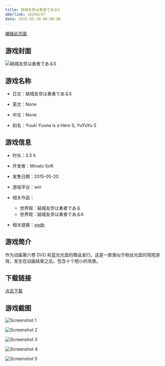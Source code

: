 ```yaml
---
title: 結城友奈は勇者であるS
abbrlink: 1b20dc97
date: 2015-05-20 00:00:00
---
```

[编辑此页面](https://github.com/ACG-3/ADV3-source/blob/main/source/_posts/%E7%B5%90%E5%9F%8E%E5%8F%8B%E5%A5%88%E3%81%AF%E5%8B%87%E8%80%85%E3%81%A7%E3%81%82%E3%82%8BS.md)

## 游戏封面

![結城友奈は勇者であるS](https://pan.timero.xyz/d/onedrive/img_lib_001/%E7%B5%90%E5%9F%8E%E5%8F%8B%E5%A5%88%E3%81%AF%E5%8B%87%E8%80%85%E3%81%A7%E3%81%82%E3%82%8BS_cover.avif)


## 游戏名称

- 日文：結城友奈は勇者であるS
- 英文：None
- 中文：None

- 别名：Yuuki Yuuna is a Hero S, YuYuYu S


## 游戏信息

- 时长：3.5 h
- 开发者：Minato Soft
- 发售日期：2015-05-20
- 游戏平台：win
- 相关作品：
   - 世界观：結城友奈は勇者である
   - 世界观：結城友奈は勇者であるA

- 相关链接：[vndb](https://vndb.org/v16682)


## 游戏简介

作为动画第六卷 DVD 和蓝光光盘的赠品发行。这是一款类似于粉丝光盘的简短游戏，发生在动画结束之后。包含十个短小的场景。


## 下载链接

[点击下载](https://pan.timero.xyz/onedrive/adv_lib_001/%E7%B5%90%E5%9F%8E%E5%8F%8B%E5%A5%88%E3%81%AF%E5%8B%87%E8%80%85%E3%81%A7%E3%81%82%E3%82%8BS)


## 游戏截图


![Screenshot 1](https://pan.timero.xyz/d/onedrive/img_lib_001/%E7%B5%90%E5%9F%8E%E5%8F%8B%E5%A5%88%E3%81%AF%E5%8B%87%E8%80%85%E3%81%A7%E3%81%82%E3%82%8BS_Screenshot_1.avif)

![Screenshot 2](https://pan.timero.xyz/d/onedrive/img_lib_001/%E7%B5%90%E5%9F%8E%E5%8F%8B%E5%A5%88%E3%81%AF%E5%8B%87%E8%80%85%E3%81%A7%E3%81%82%E3%82%8BS_Screenshot_2.avif)

![Screenshot 3](https://pan.timero.xyz/d/onedrive/img_lib_001/%E7%B5%90%E5%9F%8E%E5%8F%8B%E5%A5%88%E3%81%AF%E5%8B%87%E8%80%85%E3%81%A7%E3%81%82%E3%82%8BS_Screenshot_3.avif)

![Screenshot 4](https://pan.timero.xyz/d/onedrive/img_lib_001/%E7%B5%90%E5%9F%8E%E5%8F%8B%E5%A5%88%E3%81%AF%E5%8B%87%E8%80%85%E3%81%A7%E3%81%82%E3%82%8BS_Screenshot_4.avif)

![Screenshot 5](https://pan.timero.xyz/d/onedrive/img_lib_001/%E7%B5%90%E5%9F%8E%E5%8F%8B%E5%A5%88%E3%81%AF%E5%8B%87%E8%80%85%E3%81%A7%E3%81%82%E3%82%8BS_Screenshot_5.avif)

